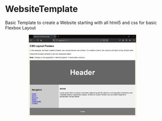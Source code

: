 # WebsiteTemplate
Basic Template to create a Website starting with all html5 and css for basic Flexbox Layout

<p align="center">
  <img src="FlexboxLayout.jpg" width="350" title="Flexbox Layout">
  
</p>
